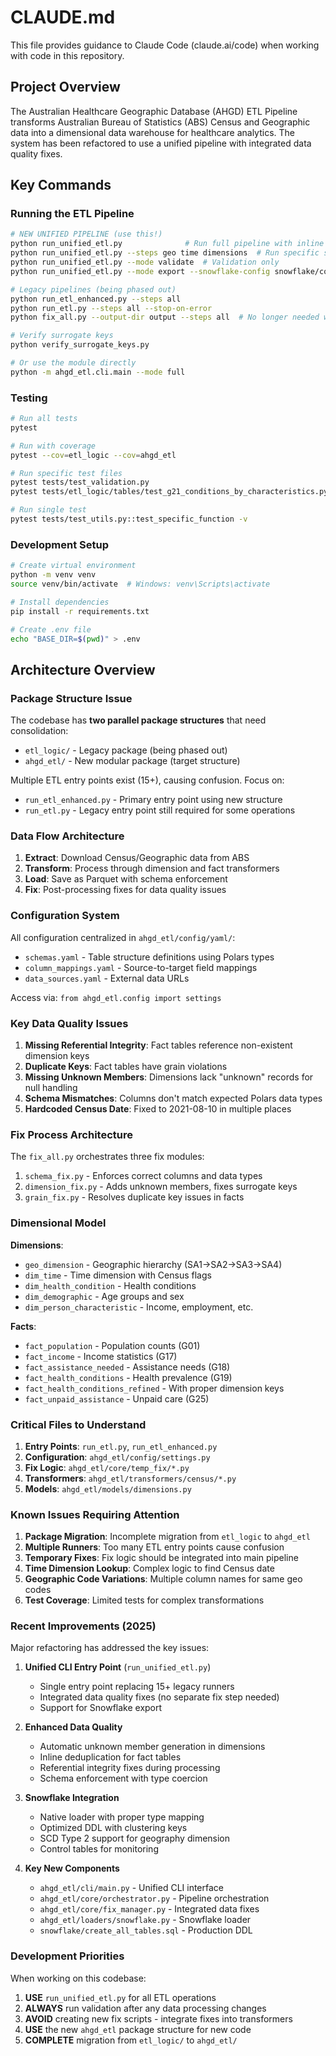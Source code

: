 # CLAUDE.md

This file provides guidance to Claude Code (claude.ai/code) when working with code in this repository.

## Project Overview

The Australian Healthcare Geographic Database (AHGD) ETL Pipeline transforms Australian Bureau of Statistics (ABS) Census and Geographic data into a dimensional data warehouse for healthcare analytics. The system has been refactored to use a unified pipeline with integrated data quality fixes.

## Key Commands

### Running the ETL Pipeline

```bash
# NEW UNIFIED PIPELINE (use this!)
python run_unified_etl.py              # Run full pipeline with inline fixes
python run_unified_etl.py --steps geo time dimensions  # Run specific steps
python run_unified_etl.py --mode validate  # Validation only
python run_unified_etl.py --mode export --snowflake-config snowflake/config.json

# Legacy pipelines (being phased out)
python run_etl_enhanced.py --steps all
python run_etl.py --steps all --stop-on-error
python fix_all.py --output-dir output --steps all  # No longer needed with unified pipeline

# Verify surrogate keys
python verify_surrogate_keys.py

# Or use the module directly
python -m ahgd_etl.cli.main --mode full
```

### Testing

```bash
# Run all tests
pytest

# Run with coverage
pytest --cov=etl_logic --cov=ahgd_etl

# Run specific test files
pytest tests/test_validation.py
pytest tests/etl_logic/tables/test_g21_conditions_by_characteristics.py

# Run single test
pytest tests/test_utils.py::test_specific_function -v
```

### Development Setup

```bash
# Create virtual environment
python -m venv venv
source venv/bin/activate  # Windows: venv\Scripts\activate

# Install dependencies
pip install -r requirements.txt

# Create .env file
echo "BASE_DIR=$(pwd)" > .env
```

## Architecture Overview

### Package Structure Issue
The codebase has **two parallel package structures** that need consolidation:
- `etl_logic/` - Legacy package (being phased out)
- `ahgd_etl/` - New modular package (target structure)

Multiple ETL entry points exist (15+), causing confusion. Focus on:
- `run_etl_enhanced.py` - Primary entry point using new structure
- `run_etl.py` - Legacy entry point still required for some operations

### Data Flow Architecture

1. **Extract**: Download Census/Geographic data from ABS
2. **Transform**: Process through dimension and fact transformers
3. **Load**: Save as Parquet with schema enforcement
4. **Fix**: Post-processing fixes for data quality issues

### Configuration System

All configuration centralized in `ahgd_etl/config/yaml/`:
- `schemas.yaml` - Table structure definitions using Polars types
- `column_mappings.yaml` - Source-to-target field mappings
- `data_sources.yaml` - External data URLs

Access via: `from ahgd_etl.config import settings`

### Key Data Quality Issues

1. **Missing Referential Integrity**: Fact tables reference non-existent dimension keys
2. **Duplicate Keys**: Fact tables have grain violations
3. **Missing Unknown Members**: Dimensions lack "unknown" records for null handling
4. **Schema Mismatches**: Columns don't match expected Polars data types
5. **Hardcoded Census Date**: Fixed to 2021-08-10 in multiple places

### Fix Process Architecture

The `fix_all.py` orchestrates three fix modules:
1. `schema_fix.py` - Enforces correct columns and data types
2. `dimension_fix.py` - Adds unknown members, fixes surrogate keys
3. `grain_fix.py` - Resolves duplicate key issues in facts

### Dimensional Model

**Dimensions**:
- `geo_dimension` - Geographic hierarchy (SA1→SA2→SA3→SA4)
- `dim_time` - Time dimension with Census flags
- `dim_health_condition` - Health conditions
- `dim_demographic` - Age groups and sex
- `dim_person_characteristic` - Income, employment, etc.

**Facts**:
- `fact_population` - Population counts (G01)
- `fact_income` - Income statistics (G17)
- `fact_assistance_needed` - Assistance needs (G18)
- `fact_health_conditions` - Health prevalence (G19)
- `fact_health_conditions_refined` - With proper dimension keys
- `fact_unpaid_assistance` - Unpaid care (G25)

### Critical Files to Understand

1. **Entry Points**: `run_etl.py`, `run_etl_enhanced.py`
2. **Configuration**: `ahgd_etl/config/settings.py`
3. **Fix Logic**: `ahgd_etl/core/temp_fix/*.py`
4. **Transformers**: `ahgd_etl/transformers/census/*.py`
5. **Models**: `ahgd_etl/models/dimensions.py`

### Known Issues Requiring Attention

1. **Package Migration**: Incomplete migration from `etl_logic` to `ahgd_etl`
2. **Multiple Runners**: Too many ETL entry points cause confusion
3. **Temporary Fixes**: Fix logic should be integrated into main pipeline
4. **Time Dimension Lookup**: Complex logic to find Census date
5. **Geographic Code Variations**: Multiple column names for same geo codes
6. **Test Coverage**: Limited tests for complex transformations

### Recent Improvements (2025)

Major refactoring has addressed the key issues:

1. **Unified CLI Entry Point** (`run_unified_etl.py`)
   - Single entry point replacing 15+ legacy runners
   - Integrated data quality fixes (no separate fix step needed)
   - Support for Snowflake export

2. **Enhanced Data Quality**
   - Automatic unknown member generation in dimensions
   - Inline deduplication for fact tables
   - Referential integrity fixes during processing
   - Schema enforcement with type coercion

3. **Snowflake Integration**
   - Native loader with proper type mapping
   - Optimized DDL with clustering keys
   - SCD Type 2 support for geography dimension
   - Control tables for monitoring

4. **Key New Components**
   - `ahgd_etl/cli/main.py` - Unified CLI interface
   - `ahgd_etl/core/orchestrator.py` - Pipeline orchestration
   - `ahgd_etl/core/fix_manager.py` - Integrated data fixes
   - `ahgd_etl/loaders/snowflake.py` - Snowflake loader
   - `snowflake/create_all_tables.sql` - Production DDL

### Development Priorities

When working on this codebase:
1. **USE** `run_unified_etl.py` for all ETL operations
2. **ALWAYS** run validation after any data processing changes
3. **AVOID** creating new fix scripts - integrate fixes into transformers
4. **USE** the new `ahgd_etl` package structure for new code
5. **COMPLETE** migration from `etl_logic/` to `ahgd_etl/`